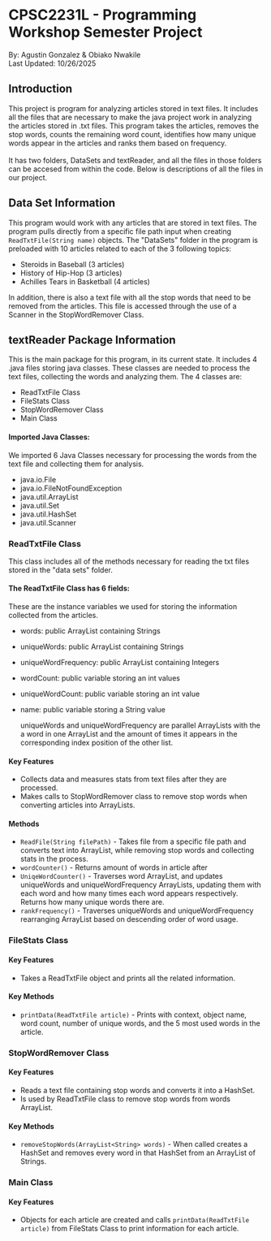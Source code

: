 # CPSC2231L - Programming Workshop Semester Project

By: Agustin Gonzalez & Obiako Nwakile\
Last Updated: 10/26/2025

## Introduction

This project is program for analyzing articles stored in text files. It includes all the files that are necessary to make the java project work in analyzing the articles stored in .txt files. This program takes the articles, removes the stop words, counts the remaining word count, identifies how many unique words appear in the articles and ranks them based on frequency.<br><br>It has two folders, DataSets and textReader, and all the files in those folders can be accesed from within the code.
Below is descriptions of all the files in our project.

## Data Set Information

This program would work with any articles that are stored in text files. The program pulls directly from a specific file path input when creating `ReadTxtFile(String name)` objects. The "DataSets" folder in the program is preloaded with 10 articles related to each of the 3 following topics:

- Steroids in Baseball (3 articles)
- History of Hip-Hop (3 articles)
- Achilles Tears in Basketball (4 articles)

In addition, there is also a text file with all the stop words that need to be removed from the articles. This file is accessed through the use of a Scanner in the StopWordRemover Class.

## textReader Package Information

This is the main package for this program, in its current state. It includes 4 .java files storing java classes. These classes are needed to process the text files, collecting the words and analyzing them. The 4 classes are:

- ReadTxtFile Class
- FileStats Class
- StopWordRemover Class
- Main Class

#### Imported Java Classes:

We imported 6 Java Classes necessary for processing the words from the text file and collecting them for analysis.

- java.io.File
- java.io.FileNotFoundException
- java.util.ArrayList
- java.util.Set
- java.util.HashSet
- java.util.Scanner

### ReadTxtFile Class

This class includes all of the methods necessary for reading the txt files stored in the "data sets" folder.

#### The ReadTxtFile Class has 6 fields:

These are the instance variables we used for storing the information collected from the articles.

- words: public ArrayList containing Strings
- uniqueWords: public ArrayList containing Strings
- uniqueWordFrequency: public ArrayList containing Integers
- wordCount: public variable storing an int values
- uniqueWordCount: public variable storing an int value
- name: public variable storing a String value

  uniqueWords and uniqueWordFrequency are parallel ArrayLists with the a word in one ArrayList and the amount of times it appears in the corresponding index position of the other list.

#### Key Features

- Collects data and measures stats from text files after they are processed.
- Makes calls to StopWordRemover class to remove stop words when converting articles into ArrayLists.

#### Methods

- `ReadFile(String filePath)` - Takes file from a specific file path and converts text into ArrayList, while removing stop words and collecting stats in the process.
- `wordCounter()` - Returns amount of words in article after
- `UniqeWordCounter()` - Traverses word ArrayList, and updates uniqueWords and uniqueWordFrequency ArrayLists, updating them with each word and how many times each word appears respectively. Returns how many unique words there are.
- `rankFrequency()` - Traverses uniqueWords and uniqueWordFrequency rearranging ArrayList based on descending order of word usage.

### FileStats Class

#### Key Features

- Takes a ReadTxtFile object and prints all the related information.

#### Key Methods

- `printData(ReadTxtFile article)` - Prints with context, object name, word count, number of unique words, and the 5 most used words in the article.

### StopWordRemover Class

#### Key Features

- Reads a text file containing stop words and converts it into a HashSet.
- Is used by ReadTxtFile class to remove stop words from words ArrayList.

#### Key Methods

- `removeStopWords(ArrayList<String> words)` - When called creates a HashSet and removes every word in that HashSet from an ArrayList of Strings.

### Main Class

#### Key Features

- Objects for each article are created and calls `printData(ReadTxtFile article)` from FileStats Class to print information for each article.
